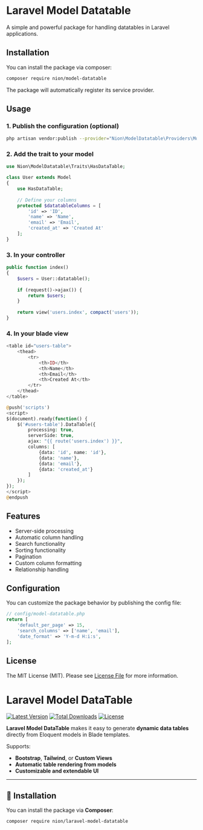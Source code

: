 # Laravel Model Datatable

A simple and powerful package for handling datatables in Laravel applications.

## Installation

You can install the package via composer:

```bash
composer require nion/model-datatable
```

The package will automatically register its service provider.

## Usage

### 1. Publish the configuration (optional)

```bash
php artisan vendor:publish --provider="Nion\ModelDatatable\Providers\ModelDataTableServiceProvider" --tag="config"
```

### 2. Add the trait to your model

```php
use Nion\ModelDatatable\Traits\HasDataTable;

class User extends Model
{
    use HasDataTable;
    
    // Define your columns
    protected $datatableColumns = [
        'id' => 'ID',
        'name' => 'Name',
        'email' => 'Email',
        'created_at' => 'Created At'
    ];
}
```

### 3. In your controller

```php
public function index()
{
    $users = User::datatable();
    
    if (request()->ajax()) {
        return $users;
    }
    
    return view('users.index', compact('users'));
}
```

### 4. In your blade view

```php
<table id="users-table">
    <thead>
        <tr>
            <th>ID</th>
            <th>Name</th>
            <th>Email</th>
            <th>Created At</th>
        </tr>
    </thead>
</table>

@push('scripts')
<script>
$(document).ready(function() {
    $('#users-table').DataTable({
        processing: true,
        serverSide: true,
        ajax: "{{ route('users.index') }}",
        columns: [
            {data: 'id', name: 'id'},
            {data: 'name'},
            {data: 'email'},
            {data: 'created_at'}
        ]
    });
});
</script>
@endpush
```

## Features

- Server-side processing
- Automatic column handling
- Search functionality
- Sorting functionality
- Pagination
- Custom column formatting
- Relationship handling

## Configuration

You can customize the package behavior by publishing the config file:

```php
// config/model-datatable.php
return [
    'default_per_page' => 15,
    'search_columns' => ['name', 'email'],
    'date_format' => 'Y-m-d H:i:s',
];
```

## License

The MIT License (MIT). Please see [License File](LICENSE.md) for more information.

# Laravel Model DataTable

[![Latest Version](https://img.shields.io/packagist/v/nion/laravel-model-datatable.svg?style=flat-square)](https://packagist.org/packages/nion/laravel-model-datatable)
[![Total Downloads](https://img.shields.io/packagist/dt/nion/laravel-model-datatable.svg?style=flat-square)](https://packagist.org/packages/nion/laravel-model-datatable)
[![License](https://img.shields.io/github/license/nion/laravel-model-datatable.svg?style=flat-square)](LICENSE)

**Laravel Model DataTable** makes it easy to generate **dynamic data tables** directly from Eloquent models in Blade templates.

Supports:
- **Bootstrap**, **Tailwind**, or **Custom Views**
- **Automatic table rendering from models**
- **Customizable and extendable UI**

---

## 🚀 Installation

You can install the package via **Composer**:

```sh
composer require nion/laravel-model-datatable
